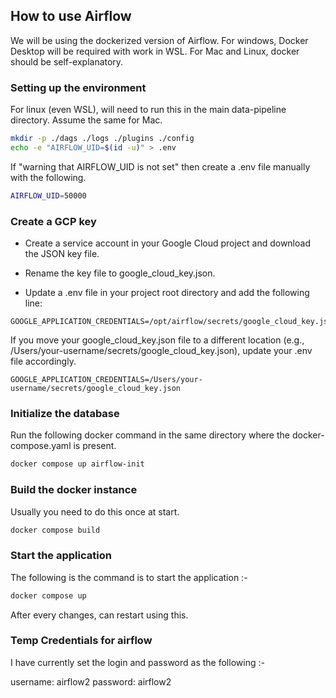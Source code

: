 ## How to use Airflow
We will be using the dockerized version of Airflow. For windows, Docker Desktop will be required with work in WSL.
For Mac and Linux, docker should be self-explanatory.


### Setting up the environment

For linux (even WSL), will need to run this in the main data-pipeline directory. Assume the same for Mac.
```bash
mkdir -p ./dags ./logs ./plugins ./config
echo -e "AIRFLOW_UID=$(id -u)" > .env
```

If "warning that AIRFLOW_UID is not set" then create a .env file manually with the following.
```bash
AIRFLOW_UID=50000
```


### Create a GCP key 

- Create a service account in your Google Cloud project and download the JSON key file.

- Rename the key file to google_cloud_key.json.

- Update a .env file in your project root directory and add the following line:

```
GOOGLE_APPLICATION_CREDENTIALS=/opt/airflow/secrets/google_cloud_key.json
```

If you move your google_cloud_key.json file to a different location (e.g., /Users/your-username/secrets/google_cloud_key.json), update your .env file accordingly.

```
GOOGLE_APPLICATION_CREDENTIALS=/Users/your-username/secrets/google_cloud_key.json
```


### Initialize the database

Run the following docker command in the same directory where the docker-compose.yaml is present.

```bash
docker compose up airflow-init
```

### Build the docker instance

Usually you need to do this once at start.

```bash
docker compose build
```

### Start the application

The following is the command is to start the application :-

```bash
docker compose up
```

After every changes, can restart using this.


### Temp Credentials for airflow

I have currently set the login and password as the following :-
 
username: airflow2
password: airflow2